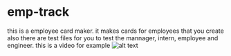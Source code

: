 # emp-track

this is a employee card maker. it makes cards for employees that you create also there are test files for you to test the mannager, intern, employee and engineer. this is a video for example 
![alt text](/Untitled_%20Nov%2016%2C%202022%208_37%20PM.gif)